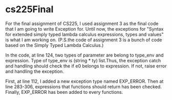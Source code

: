 # cs225Final

For the final assignment of CS225, I used assignment 3 as the final code that I am going to write Exception for. Until now, the exceptions for "Syntax for extended simply typed lambda calculus expressions, types and values" is what I am working on. (P.S.the code of assignment 3 is a bunch of code based on the Simply Typed Lambda Calculus.)

In the code, at line 124, two types of parameter are belong to type_env and expression. Type of type_env is (string * ty) list.Thus, the exception catch and handling should check the if e0 belongs to expression. If not, raise error and handling the exception.

First, at line 112, I added a new exception type named EXP_ERROR. Then at line 283-306, expressions that functions should return has been checked. Finally, EXP_ERROR has been added to every functions.


